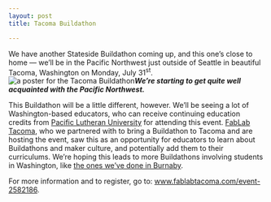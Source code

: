 ```yaml
---
layout: post
title: Tacoma Buildathon

---
```


<p>We have another Stateside Buildathon coming up, and this one’s close to home &mdash; we’ll be in the Pacific Northwest just outside of Seattle in beautiful Tacoma, Washington on Monday, July 31<sup>st</sup>.<img class="alignnone size-large wp-image-14386 lazy" title="a poster for the Tacoma Buildathon" src="http://www.neilsquire.ca/wp-content/uploads/2017/07/FabLab-Tacoma-LetterSized-1024x791.jpg"><strong><em>We’re starting to get quite well acquainted with the Pacific Northwest.</em></strong></p>
<p>This Buildathon will be a little different, however. We’ll be seeing a lot of Washington-based educators, who can receive continuing education credits from <a title="go to the Pacific Lutheran University website" href="https://www.plu.edu/" target="_blank">Pacific Lutheran University</a> for attending this event. <a title="go to FabLab Tacoma's website" href="https://fablabtacoma.com/" target="_blank">FabLab Tacoma</a>, who we partnered with to bring a Buildathon to Tacoma and are hosting the event, saw this as an opportunity for educators to learn about Buildathons and maker culture, and potentially add them to their curriculums. We’re hoping this leads to more Buildathons involving students in Washington, like <a title="read about our first school Buildathon in Burnaby" href="http://www.neilsquire.ca/latest-news/technology-news/lipsync-update-burnaby-school-district-makeathon/" target="_blank">the ones we’ve done in Burnaby</a>.</p>
<p>For more information and to register, go to:&nbsp;<a title="go to FabLab Tacoma's website for more information and to register" href="https://fablabtacoma.com/event-2582186" target="_blank">www.fablabtacoma.com/event-2582186</a>.</p>
